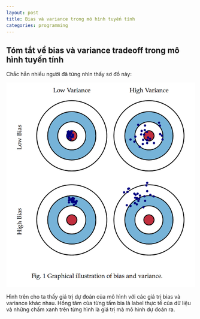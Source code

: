 ```yaml
---
layout: post
title: Bias và variance trong mô hình tuyến tính
categories: programming
---
```


## Tóm tắt về bias và variance tradeoff trong mô hình tuyến tính

Chắc hẳn nhiều người đã từng nhìn thấy sơ đồ này:

![Untitled](img/Untitled.png)

Hình trên cho ta thấy giá trị dự đoán của mô hình với các giá trị bias và variance khác nhau. Hồng tâm của từng tấm bia là label thực tế của dữ liệu và những chấm xanh trên từng hình là giá trị mà mô hình dự đoán ra.

